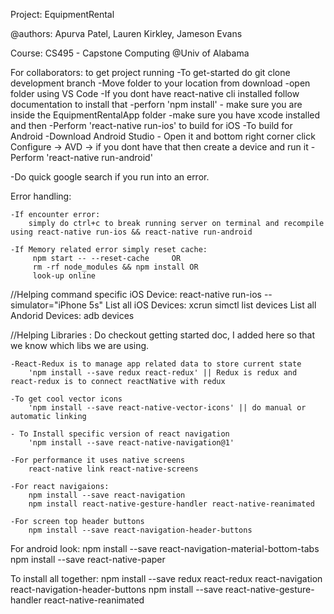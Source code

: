 Project: EquipmentRental

@authors: Apurva Patel, Lauren Kirkley, Jameson Evans

Course: CS495 - Capstone Computing @Univ of Alabama

For collaborators: to get project running
-To get-started do git clone development branch
-Move folder to your location from download
-open folder using VS Code
-If you dont have react-native cli installed follow documentation to install that
-perforn 'npm install' - make sure you are inside the EquipmentRentalApp folder
-make sure you have xcode installed and then
-Perform 'react-native run-ios' to build for iOS
-To build for Android
-Download Android Studio - Open it and bottom right corner click Configure -> AVD -> if you dont have that then create a device and run it
-Perform 'react-native run-android'

-Do quick google search if you run into an error.

Error handling:

    -If encounter error:
        simply do ctrl+c to break running server on terminal and recompile using react-native run-ios && react-native run-android

    -If Memory related error simply reset cache:
         npm start -- --reset-cache     OR
         rm -rf node_modules && npm install OR
         look-up online

//Helping command
specific iOS Device: react-native run-ios --simulator="iPhone 5s"
List all iOS Devices: xcrun simctl list devices
List all Andorid Devices: adb devices

//Helping Libraries : Do checkout getting started doc, I added here so that we know which libs we are using.

    -React-Redux is to manage app related data to store current state
        'npm install --save redux react-redux' || Redux is redux and react-redux is to connect reactNative with redux

    -To get cool vector icons
        'npm install --save react-native-vector-icons' || do manual or automatic linking

    - To Install specific version of react navigation
        'npm install --save react-native-navigation@1'

    -For performance it uses native screens
        react-native link react-native-screens

    -For react navigaions:
        npm install --save react-navigation
        npm install react-native-gesture-handler react-native-reanimated

    -For screen top header buttons
        npm install --save react-navigation-header-buttons

For android look:
npm install --save react-navigation-material-bottom-tabs
npm install --save react-native-paper

To install all together:
npm install --save redux react-redux react-navigation react-navigation-header-buttons
npm install --save react-native-gesture-handler react-native-reanimated

